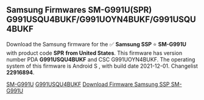 <h2>Samsung Firmwares SM-G991U(SPR) G991USQU4BUKF/G991UOYN4BUKF/G991USQU4BUKF</h2>
Download the Samsung firmware for the ✅ <strong>Samsung SSP </strong> ⭐ <strong>SM-G991U</strong> with product code <strong>SPR</strong> <strong> from United States</strong>. This firmware has version number PDA <strong>G991USQU4BUKF</strong> and CSC G991UOYN4BUKF. The operating system of this firmware is Android S , with build date 2021-12-01. Changelist <strong>22916894</strong>.


[SM-G991U](https://samfirm.shop/samsung/model/SM-G991U)
[G991USQU4BUKF](https://samfirm.shop/samsung/pda/G991USQU4BUKF)
[Download Firmware Samsung SSP SM-G991U](https://samfirm.shop/samsung/firmware/479102)
